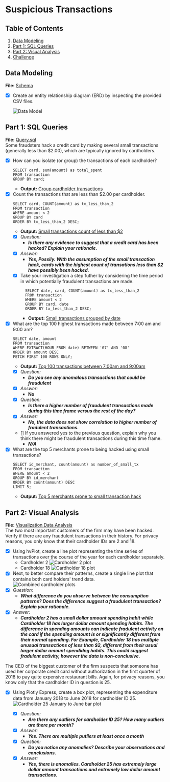 # Suspicious Transactions

<!--- <img src="https://external-content.duckduckgo.com/iu/?u=https%3A%2F%2Fwallpapers.moviemania.io%2Fdesktop%2Fmovie%2F4133%2F2491ad%2Fblow-desktop-wallpaper.jpg%3Fw%3D2552%26h%3D1442&f=1&nofb=1" alt="ether" width="100%"/>
-->

## Table of Contents
1. [Data Modeling](#data-modeling)
2. [Part 1: SQL Queries](#part-1-sql-queries)
3. [Part 2: Visual Analysis](#part-2-visual-analysis)
4. [Challenge](#challenge)

## Data Modeling
**File:** [Schema](./schema.sql)
- [x] Create an entity relationship diagram (ERD) by inspecting the provided CSV files.

  ![Data Model](./images/database_ERD.png)

## Part 1: SQL Queries
**File:** [Query.sql](./query.sql) <br>
Some fraudsters hack a credit card by making several small transactions (generally less than $2.00), which are typically ignored by cardholders. 
  - [x] How can you isolate (or group) the transactions of each cardholder? 
    ```
    SELECT card, sum(amount) as total_spent
    FROM transaction 
    GROUP BY card;
    ```
    - **Output:** [Group cardholder transactions](./output/grouping_cardholders.csv)
  - [x] Count the transactions that are less than $2.00 per cardholder. 
    ```
    SELECT card, COUNT(amount) as tx_less_than_2
    FROM transaction
    WHERE amount < 2
    GROUP BY card
    ORDER BY tx_less_than_2 DESC;
    ```
    - **Output:** [Small transactions count of less than $2](./output/tx_less_than_2.csv)
    - [x] *Question:* 
      - ***Is there any evidence to suggest that a credit card has been hacked? Explain your rationale.***
    - [x] *Answer:* 
      - ***Yes, Possily. With the assumption of the small transaction hack, cards with the highest count of transations less than $2 have possibly been hacked.***
    - [x] Take your investigation a step futher by considering the time period in which potentially fraudulent transactions are made. 
      ```
        SELECT date, card, COUNT(amount) as tx_less_than_2
        FROM transaction
        WHERE amount < 2
        GROUP BY card, date
        ORDER BY tx_less_than_2 DESC;
       ```
      - **Output:** [Small transactions grouped by date](./output/tx_less_than_2_groupby_date.csv)
  - [x] What are the top 100 highest transactions made between 7:00 am and 9:00 am? 
    ```
    SELECT date, amount
    FROM transaction
    WHERE EXTRACT(HOUR FROM date) BETWEEN '07' AND '08'
    ORDER BY amount DESC
    FETCH FIRST 100 ROWS ONLY;
    ```
      - **Output:** [Top 100 transactions between 7:00am and 9:00am](./output/top_100_highest_tx_7am_to_9am.csv)
      - [x] *Question:*
        - ***Do you see any anomalous transactions that could be fraudulent***
      - [x] *Answer:* 
        - **No**
      - [x] *Question:* 
        - ***Is there a higher number of fraudulent transactions made during this time frame versus the rest of the day?***
      - [x] *Answer:* 
        - ***No, the data does not show correlation to higher number of fradulent transactions.***
      - [] If you answered yes to the previous question, explain why you think there might be fraudulent transactions during this time frame.
        - ***N/A***
  - [x] What are the top 5 merchants prone to being hacked using small transactions? 
    ```
    SELECT id_merchant, count(amount) as number_of_small_tx
    FROM transaction
    WHERE amount < 2
    GROUP BY id_merchant
    ORDER BY count(amount) DESC
    LIMIT 5;
    ```
      - **Output:** [Top 5 merchants prone to small transaction hack](./output/top_5_merchants_small_tx_hack.csv)

## Part 2: Visual Analysis
**File:** [Visualization Data Analysis](./visual_data_analysis.ipynb) <br>
The two most important customers of the firm may have been hacked. Verify if there are any fraudulent transactions in their history. For privacy reasons, you only know that their cardholder IDs are 2 and 18.

  - [x] Using hvPlot, create a line plot representing the time series of transactions over the course of the year for each cardholder separately. 
    - Cardholder 2
      ![Cardholder 2 plot](./images/cardholder_2_line_plot.png)  
    - Cardholder 18
      ![Cardholder 18 plot](./images/cardholder_18_line_plot.png) 
  - [x] Next, to better compare their patterns, create a single line plot that contains both card holders' trend data.  
    ![Combined cardholder plots](./images/combined_carholder_2%2618_plots.png)
  - [x] *Question:* 
    * ***What difference do you observe between the consumption patterns? Does the difference suggest a fraudulent transaction? Explain your rationale.***
  - [x] *Answer:*
    * ***Cardholder 2 has a small dollar amount spending habit while Cardholder 18 has larger dollar amount spending habits. The difference in spending amounts can indicate fradulent activity on the card if the spending amount is or significantly different from their normal spending. For Example, Cardholder 18 has multiple unusual transactions of less than $2, different from their usual larger dollar amount spendidng habits. This could suggest fradulent activity, however the data is non-conclusive.***

The CEO of the biggest customer of the firm suspects that someone has used her corporate credit card without authorization in the first quarter of 2018 to pay quite expensive restaurant bills. Again, for privacy reasons, you know only that the cardholder ID in question is 25.

  - [x] Using Plotly Express, create a box plot, representing the expenditure data from January 2018 to June 2018 for cardholder ID 25.
    ![Cardholder 25 January to June bar plot](./images/cardholder_25_bar_jan_to_june.png)

    - [x] *Question:*
      - ***Are there any outliers for cardholder ID 25? How many outliers are there per month?***
    - [x] *Answer:*
      - ***Yes. There are multiple putliers at least once a month***
    - [x] *Question:*
      - ***Do you notice any anomalies? Describe your observations and conclusions.***
    - [x] *Answer:*
      - ***Yes, there is anomalies. Cardholder 25 has extremely large dollar amount transactions and extremely low dollar amount transactions.***

<!--
## Challenge

* Use the [challenge starter notebook](Starter_Files/challenge.ipynb) to code two Python functions:

* One that uses standard deviation to identify anomalies for any cardholder.

* Another that uses interquartile range to identify anomalies for any cardholder.

* For help with outliers detection, read the following articles:

  * [How to Calculate Outliers](https://www.wikihow.com/Calculate-Outliers)

  * [Removing Outliers Using Standard Deviation in Python](https://www.kdnuggets.com/2017/02/removing-outliers-standard-deviation-python.html)

  * [How to Use Statistics to Identify Outliers in Data](https://machinelearningmastery.com/how-to-use-statistics-to-identify-outliers-in-data/)
-->
